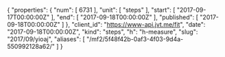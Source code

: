 {
  "properties": {
    "num": [
      6731
    ],
    "unit": [
      "steps"
    ],
    "start": [
      "2017-09-17T00:00:00Z"
    ],
    "end": [
      "2017-09-18T00:00:00Z"
    ],
    "published": [
      "2017-09-18T00:00:00Z"
    ]
  },
  "client_id": "https://www-api.jvt.me/fit",
  "date": "2017-09-18T00:00:00Z",
  "kind": "steps",
  "h": "h-measure",
  "slug": "2017/09/yioaj",
  "aliases": [
    "/mf2/5f48f42b-0af3-4f03-9d4a-550992128a62/"
  ]
}
